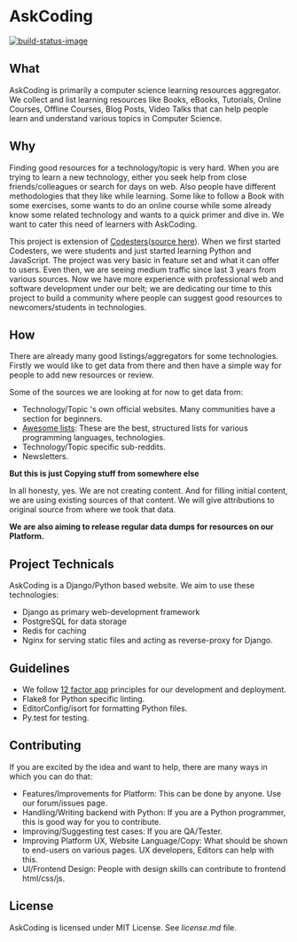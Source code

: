 # AskCoding

[![build-status-image]][travis]

## What

AskCoding is primarily a computer science learning resources aggregator. We collect and list learning resources like Books, eBooks, Tutorials, Online Courses, Offline Courses, Blog Posts, Video Talks that can help people learn and understand various topics in Computer Science.

## Why

Finding good resources for a technology/topic is very hard. When you are trying to learn a new technology, either you seek help from close friends/colleagues or search for days on web. Also people have different methodologies that they like while learning. Some like to follow a Book with some exercises, some wants to do an online course while some already know some related technology and wants to a quick primer and dive in. We want to cater this need of learners with AskCoding.

This project is extension of [Codesters](http://codesters.org)([source here](https://github.com/codesters/codesters)). When we first started Codesters, we were students and just started learning Python and JavaScript. The project was very basic in feature set and what it can offer to users. Even then, we are seeing medium traffic since last 3 years from various sources. Now we have more experience with professional web and software development under our belt; we are dedicating our time to this project to build a community where people can suggest good resources to newcomers/students in technologies.

## How

There are already many good listings/aggregators for some technologies. Firstly we would like to get data from there and then have a simple way for people to add new resources or review.

Some of the sources we are looking at for now to get data from:

- Technology/Topic 's own official websites. Many communities have a section for beginners.
- [Awesome lists](https://github.com/sindresorhus/awesome): These are the best, structured lists for various programming languages, technologies.
- Technology/Topic specific sub-reddits.
- Newsletters.

__But this is just Copying stuff from somewhere else__

In all honesty, yes. We are not creating content. And for filling initial content, we are using existing sources of that content. We will give attributions to original source from where we took that data.

__We are also aiming to release regular data dumps for resources on our Platform.__

## Project Technicals

AskCoding is a Django/Python based website. We aim to use these technologies:

- Django as primary web-development framework
- PostgreSQL for data storage
- Redis for caching
- Nginx for serving static files and acting as reverse-proxy for Django.

## Guidelines

- We follow [12 factor app](http://12factor.net/) principles for our development and deployment.  
- Flake8 for Python specific linting.
- EditorConfig/isort for formatting Python files.
- Py.test for testing.

## Contributing

If you are excited by the idea and want to help, there are many ways in which you can do that:

- Features/Improvements for Platform: This can be done by anyone. Use our forum/issues page.
- Handling/Writing backend with Python: If you are a Python programmer, this is good way for you to contribute.
- Improving/Suggesting test cases: If you are QA/Tester.
- Improving Platform UX, Website Language/Copy: What should be shown to end-users on various pages. UX developers, Editors can help with this.
- UI/Frontend Design: People with design skills can contribute to frontend html/css/js.

## License

AskCoding is licensed under MIT License. See *license.md* file.


[build-status-image]: https://secure.travis-ci.org/akarambir/askcoding.svg?branch=master
[travis]: http://travis-ci.org/akarambir/askcoding?branch=master
